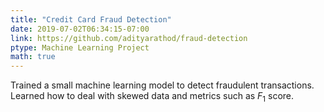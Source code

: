 ```yaml
---
title: "Credit Card Fraud Detection"
date: 2019-07-02T06:34:15-07:00
link: https://github.com/adityarathod/fraud-detection
ptype: Machine Learning Project
math: true
---
```


Trained a small machine learning model to detect fraudulent transactions. Learned how to deal with skewed data and metrics such as $F_1$ score.